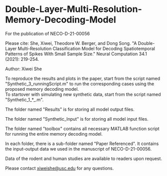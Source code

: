 # Double-Layer-Multi-Resolution-Memory-Decoding-Model
For the publication of NECO-D-21-00056

Please cite: She, Xiwei, Theodore W. Berger, and Dong Song. "A Double-Layer Multi-Resolution Classification Model for Decoding Spatiotemporal Patterns of Spikes With Small Sample Size." Neural Computation 34.1 (2021): 219-254.

Author: Xiwei She

To reproduce the results and plots in the paper, start from the script named "Synthetic_3_runningScript.m" to run the corresponding cases using the proposed memory decoding model.  
To startover with simulating new synthetic data, start from the script named "Synthetic_1_*_.m". 

The folder named "Results" is for storing all model output files.

The folder named "Synthetic_Input" is for storing all model input files.

The folder named "toolbox" contains all necessary MATLAB function script for running the entire memory decoding model.


In each folder, there is a sub-folder named "Paper Referenced".  It contains the input-output data we used in the manuscript of NECO-D-21-00056. 

Data of the rodent and human studies are available to readers upon request.

Please contact xiweishe@usc.edu for any questions.
